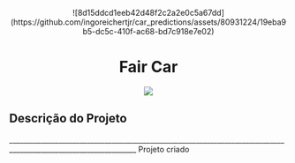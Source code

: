 <p align="center">![8d15ddcd1eeb42d48f2c2a2e0c5a67dd](https://github.com/ingoreichertjr/car_predictions/assets/80931224/19eba9b5-dc5c-410f-ac68-bd7c918e7e02)
<h1 align="center"> Fair Car </h1>

<p align="center">
<img loading="lazy" src="http://img.shields.io/static/v1?label=STATUS&message=EM%20DESENVOLVIMENTO&color=GREEN&style=for-the-badge"/>
</p>

<h2>Descrição do Projeto</h2>
__________________________________________________________________________________________________________________
Projeto criado 
